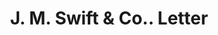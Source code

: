 ---
doi: 10.7916/D88G9XQB
date_other: '1880'
date_other_textual: 1880-1889
form: correspondence
genre:
- Letters (correspondence)
name:
- J. M. Swift & Co.
object_in_context_url: https://biggert.cul.columbia.edu/items/view/ave_biggert_00600
subject_hierarchical_geographic:
- Ann Arbor, Michigan, United States
subject_name:
- J. M. Swift & Co.
title: J. M. Swift & Co.. Letter
sort_title: J. M. Swift & Co.. Letter
call_number: ave_biggert_00600
coordinates:
- 42.28138888888889,-83.74833333333333
pid: ave_biggert_00600
identifiers: ave_biggert_00600
permalink: /biggert/ave_biggert_00600/
layout: iiif-image-page
---